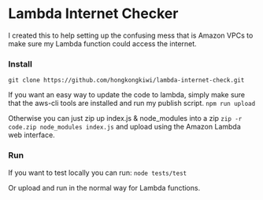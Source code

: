 # Lambda Internet Checker

 I created this to help setting up the confusing mess that is Amazon VPCs to make sure my Lambda function could access the internet.

 ### Install

 `git clone https://github.com/hongkongkiwi/lambda-internet-check.git`

 If you want an easy way to update the code to lambda, simply make sure that the aws-cli tools are installed and run my publish script.
 `npm run upload`

 Otherwise you can just zip up index.js & node_modules into a zip
 `zip -r code.zip node_modules index.js` and upload using the Amazon Lambda web interface.

 ### Run

 If you want to test locally you can run:
`node tests/test`

Or upload and run in the normal way for Lambda functions.
